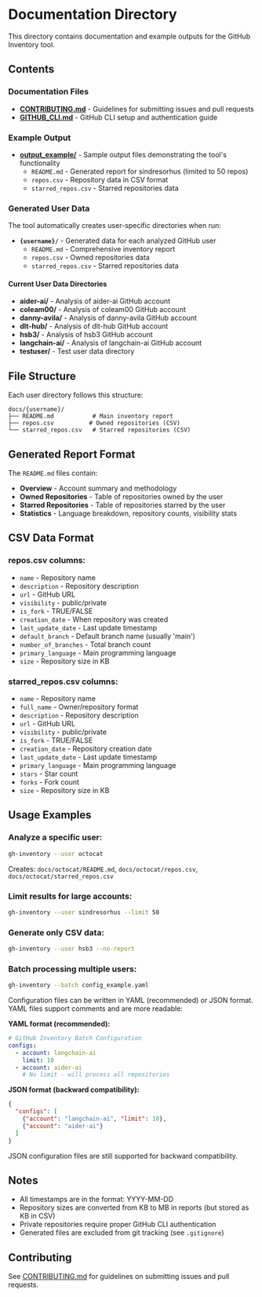 # Documentation Directory

This directory contains documentation and example outputs for the GitHub Inventory tool.

## Contents

### Documentation Files
- **[CONTRIBUTING.md](CONTRIBUTING.md)** - Guidelines for submitting issues and pull requests
- **[GITHUB_CLI.md](GITHUB_CLI.md)** - GitHub CLI setup and authentication guide

### Example Output
- **[output_example/](output_example/)** - Sample output files demonstrating the tool's functionality
  - `README.md` - Generated report for sindresorhus (limited to 50 repos)
  - `repos.csv` - Repository data in CSV format
  - `starred_repos.csv` - Starred repositories data

### Generated User Data
The tool automatically creates user-specific directories when run:
- **`{username}/`** - Generated data for each analyzed GitHub user
  - `README.md` - Comprehensive inventory report
  - `repos.csv` - Owned repositories data
  - `starred_repos.csv` - Starred repositories data

#### Current User Data Directories
- **aider-ai/** - Analysis of aider-ai GitHub account
- **coleam00/** - Analysis of coleam00 GitHub account  
- **danny-avila/** - Analysis of danny-avila GitHub account
- **dlt-hub/** - Analysis of dlt-hub GitHub account
- **hsb3/** - Analysis of hsb3 GitHub account
- **langchain-ai/** - Analysis of langchain-ai GitHub account
- **testuser/** - Test user data directory

## File Structure
Each user directory follows this structure:
```
docs/{username}/
├── README.md           # Main inventory report
├── repos.csv          # Owned repositories (CSV)
└── starred_repos.csv   # Starred repositories (CSV)
```

## Generated Report Format
The `README.md` files contain:
- **Overview** - Account summary and methodology
- **Owned Repositories** - Table of repositories owned by the user
- **Starred Repositories** - Table of repositories starred by the user
- **Statistics** - Language breakdown, repository counts, visibility stats

## CSV Data Format

### repos.csv columns:
- `name` - Repository name
- `description` - Repository description
- `url` - GitHub URL
- `visibility` - public/private
- `is_fork` - TRUE/FALSE
- `creation_date` - When repository was created
- `last_update_date` - Last update timestamp
- `default_branch` - Default branch name (usually 'main')
- `number_of_branches` - Total branch count
- `primary_language` - Main programming language
- `size` - Repository size in KB

### starred_repos.csv columns:
- `name` - Repository name
- `full_name` - Owner/repository format
- `description` - Repository description
- `url` - GitHub URL
- `visibility` - public/private
- `is_fork` - TRUE/FALSE
- `creation_date` - Repository creation date
- `last_update_date` - Last update timestamp
- `primary_language` - Main programming language
- `stars` - Star count
- `forks` - Fork count
- `size` - Repository size in KB

## Usage Examples

### Analyze a specific user:
```bash
gh-inventory --user octocat
```
Creates: `docs/octocat/README.md`, `docs/octocat/repos.csv`, `docs/octocat/starred_repos.csv`

### Limit results for large accounts:
```bash
gh-inventory --user sindresorhus --limit 50
```

### Generate only CSV data:
```bash
gh-inventory --user hsb3 --no-report
```

### Batch processing multiple users:
```bash
gh-inventory --batch config_example.yaml
```

Configuration files can be written in YAML (recommended) or JSON format. YAML files support comments and are more readable:

**YAML format (recommended):**
```yaml
# GitHub Inventory Batch Configuration
configs:
  - account: langchain-ai
    limit: 10
  - account: aider-ai
    # No limit - will process all repositories
```

**JSON format (backward compatibility):**
```json
{
  "configs": [
    {"account": "langchain-ai", "limit": 10},
    {"account": "aider-ai"}
  ]
}
```

JSON configuration files are still supported for backward compatibility.

## Notes
- All timestamps are in the format: YYYY-MM-DD
- Repository sizes are converted from KB to MB in reports (but stored as KB in CSV)
- Private repositories require proper GitHub CLI authentication
- Generated files are excluded from git tracking (see `.gitignore`)

## Contributing
See [CONTRIBUTING.md](CONTRIBUTING.md) for guidelines on submitting issues and pull requests.